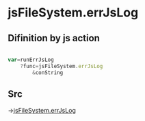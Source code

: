 # jsFileSystem.errJsLog

## Difinition by js action

```js.js

var=runErrJsLog
	?func=jsFileSystem.errJsLog
		&conString
```

## Src

->[jsFileSystem.errJsLog](https://github.com/puutaro/CommandClick/blob/master/app/src/main/java/com/puutaro/commandclick/fragment_lib/terminal_fragment/js_interface/file/JsFileSystem.kt#L136)


